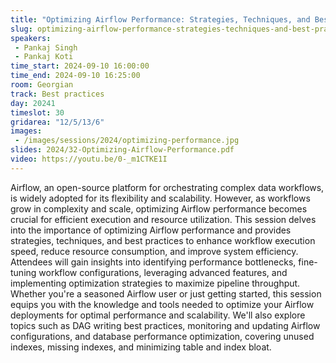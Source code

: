 ```yaml
---
title: "Optimizing Airflow Performance: Strategies, Techniques, and Best Practices"
slug: optimizing-airflow-performance-strategies-techniques-and-best-practices
speakers:
 - Pankaj Singh
 - Pankaj Koti
time_start: 2024-09-10 16:00:00
time_end: 2024-09-10 16:25:00
room: Georgian
track: Best practices
day: 20241
timeslot: 30
gridarea: "12/5/13/6"
images: 
 - /images/sessions/2024/optimizing-performance.jpg
slides: 2024/32-Optimizing-Airflow-Performance.pdf
video: https://youtu.be/0-_m1CTKE1I
---
```


Airflow, an open-source platform for orchestrating complex data workflows, is widely adopted for its flexibility and scalability. However, as workflows grow in complexity and scale, optimizing Airflow performance becomes crucial for efficient execution and resource utilization. This session delves into the importance of optimizing Airflow performance and provides strategies, techniques, and best practices to enhance workflow execution speed, reduce resource consumption, and improve system efficiency. Attendees will gain insights into identifying performance bottlenecks, fine-tuning workflow configurations, leveraging advanced features, and implementing optimization strategies to maximize pipeline throughput. Whether you're a seasoned Airflow user or just getting started, this session equips you with the knowledge and tools needed to optimize your Airflow deployments for optimal performance and scalability. We'll also explore topics such as DAG writing best practices, monitoring and updating Airflow configurations, and database performance optimization, covering unused indexes, missing indexes, and minimizing table and index bloat.